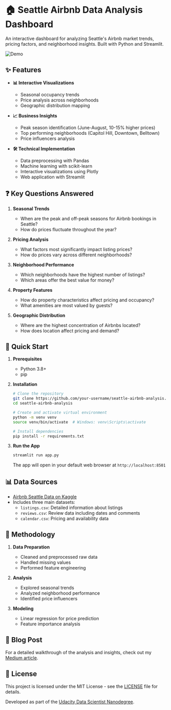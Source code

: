 # 🏠 Seattle Airbnb Data Analysis Dashboard

An interactive dashboard for analyzing Seattle's Airbnb market trends, pricing factors, and neighborhood insights. Built with Python and Streamlit.

![Demo](demo.gif)

## ✨ Features

- **📊 Interactive Visualizations**
  - Seasonal occupancy trends
  - Price analysis across neighborhoods
  - Geographic distribution mapping

- **📈 Business Insights**
  - Peak season identification (June-August, 10-15% higher prices)
  - Top performing neighborhoods (Capitol Hill, Downtown, Belltown)
  - Price influencers analysis

- **🛠️ Technical Implementation**
  - Data preprocessing with Pandas
  - Machine learning with scikit-learn
  - Interactive visualizations using Plotly
  - Web application with Streamlit

## ❓ Key Questions Answered

1. **Seasonal Trends**
   - When are the peak and off-peak seasons for Airbnb bookings in Seattle?
   - How do prices fluctuate throughout the year?

2. **Pricing Analysis**
   - What factors most significantly impact listing prices?
   - How do prices vary across different neighborhoods?

3. **Neighborhood Performance**
   - Which neighborhoods have the highest number of listings?
   - Which areas offer the best value for money?

4. **Property Features**
   - How do property characteristics affect pricing and occupancy?
   - What amenities are most valued by guests?

5. **Geographic Distribution**
   - Where are the highest concentration of Airbnbs located?
   - How does location affect pricing and demand?

## 🚀 Quick Start

1. **Prerequisites**
   - Python 3.8+
   - pip

2. **Installation**
   ```bash
   # Clone the repository
   git clone https://github.com/your-username/seattle-airbnb-analysis.git
   cd seattle-airbnb-analysis
   
   # Create and activate virtual environment
   python -m venv venv
   source venv/bin/activate  # Windows: venv\Scripts\activate
   
   # Install dependencies
   pip install -r requirements.txt
   ```

3. **Run the App**
   ```bash
   streamlit run app.py
   ```
   The app will open in your default web browser at `http://localhost:8501`

## 📊 Data Sources

- [Airbnb Seattle Data on Kaggle](https://www.kaggle.com/airbnb/seattle)
- Includes three main datasets:
  - `listings.csv`: Detailed information about listings
  - `reviews.csv`: Review data including dates and comments
  - `calendar.csv`: Pricing and availability data

## 🧠 Methodology

1. **Data Preparation**
   - Cleaned and preprocessed raw data
   - Handled missing values
   - Performed feature engineering

2. **Analysis**
   - Explored seasonal trends
   - Analyzed neighborhood performance
   - Identified price influencers

3. **Modeling**
   - Linear regression for price prediction
   - Feature importance analysis

## 📖 Blog Post

For a detailed walkthrough of the analysis and insights, check out my [Medium article](https://medium.com/@omkarbhad/seattle-airbnbs-data-analysis-that-every-investor-must-know-8a25a694389e).

## 📝 License

This project is licensed under the MIT License - see the [LICENSE](LICENSE) file for details.

Developed as part of the [Udacity Data Scientist Nanodegree](https://www.udacity.com/course/data-scientist-nanodegree--nd025).
